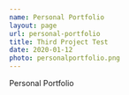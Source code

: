 ```yaml
---
name: Personal Portfolio
layout: page
url: personal-portfolio
title: Third Project Test
date: 2020-01-12
photo: personalportfolio.png
---
```


Personal Portfolio